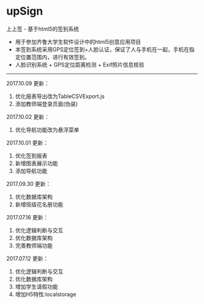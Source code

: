 # upSign

上上签 - 基于html5的签到系统
 - 用于参加齐鲁大学生软件设计中的html5创意应用项目
 - 本签到系统采用GPS定位签到+人脸认证，保证了人与手机在一起，手机在指定位置范围内，进行有效签到。
 - 人脸识别系统 + GPS定位距离检测 + Exif照片信息核验

---
2017.10.09 更新：

 1. 优化报表导出改为TableCSVExport.js
 2. 添加教师端登录页面(伪装)

2017.10.02 更新：

 1. 优化导航功能改为悬浮菜单

2017.10.01 更新：

 1. 优化签到报表
 2. 新增图表展示功能
 3. 添加导航功能

2017.09.30 更新：

 1. 优化数据库架构
 2. 新增班级花名册功能

2017.07.16 更新：

 1. 优化逻辑判断与交互
 2. 优化数据库架构
 3. 完善教师端功能

2017.07.12 更新：

 1. 优化逻辑判断与交互
 2. 优化数据库架构
 3. 增加学生请假功能
 4. 增加H5特性:localstorage
